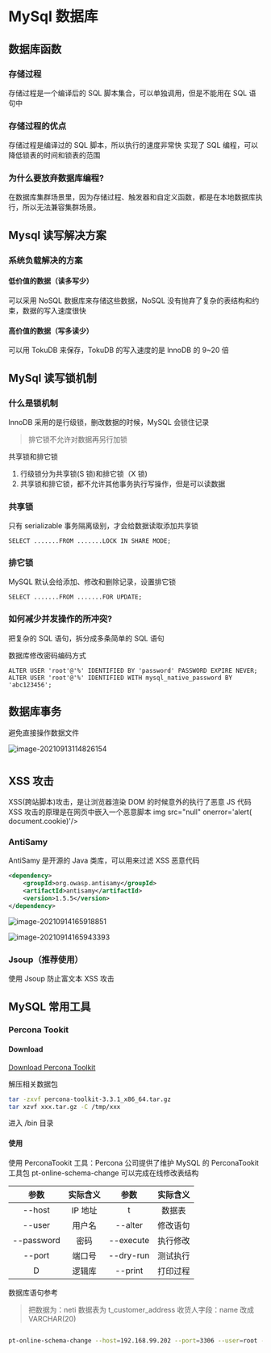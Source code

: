 # MySql 数据库

## 数据库函数

### 存储过程

存储过程是一个编译后的 SQL 脚本集合，可以单独调用，但是不能用在 SQL 语句中

### 存储过程的优点

存储过程是编译过的 SQL 脚本，所以执行的速度非常快
实现了 SQL 编程，可以降低锁表的时间和锁表的范围

### 为什么要放弃数据库编程?

在数据库集群场景里，因为存储过程、触发器和自定义函数，都是在本地数据库执行，所以无法兼容集群场景。

## Mysql 读写解决方案

### 系统负载解决的方案

#### 低价值的数据（读多写少）

可以采用 NoSQL 数据库来存储这些数据，NoSQL 没有抛弃了复杂的表结构和约束，数据的写入速度很快

#### 高价值的数据（写多读少）

可以用 TokuDB 来保存，TokuDB 的写入速度的是 lnnoDB 的 9~20 倍

## MySql 读写锁机制

### 什么是锁机制

lnnoDB 采用的是行级锁，删改数据的时候，MySQL 会锁住记录

> 排它锁不允许对数据再另行加锁

共享锁和排它锁

1. 行级锁分为共享锁(S 锁)和排它锁（X 锁)
2. 共享锁和排它锁，都不允许其他事务执行写操作，但是可以读数据

### 共享锁

只有 serializable 事务隔离级别，才会给数据读取添加共享锁

```mysql
SELECT .......FROM .......LOCK IN SHARE MODE;
```

### 排它锁

MySQL 默认会给添加、修改和删除记录，设置排它锁

```mysql
SELECT .......FROM .......FOR UPDATE;
```

### 如何减少并发操作的所冲突?

把复杂的 SQL 语句，拆分成多条简单的 SQL 语句

数据库修改密码编码方式

```mysql
ALTER USER 'root'@'%' IDENTIFIED BY 'password' PASSWORD EXPIRE NEVER;
ALTER USER 'root'@'%' IDENTIFIED WITH mysql_native_password BY 'abc123456';
```

## 数据库事务

避免直接操作数据文件

![image-20210913114826154](https://cdn.jsdelivr.net/gh/moomhub/notes_images01/images/image-20210913114826154.png)

#

## XSS 攻击

XSS(跨站脚本)攻击，是让浏览器渲染 DOM 的时候意外的执行了恶意 JS 代码
XSS 攻击的原理是在网页中嵌入一个恶意脚本
img src="null" onerror='alert( document.cookie)'/>

### AntiSamy

AntiSamy 是开源的 Java 类库，可以用来过滤 XSS 恶意代码

```xml
<dependency>
	<groupId>org.owasp.antisamy</groupId>
    <artifactId>antisamy</artifactId>
	<version>1.5.5</version>
</dependency>
```

![image-20210914165918851](https://cdn.jsdelivr.net/gh/moomhub/notes_images01/images/image-20210914165918851.png)

![image-20210914165943393](https://cdn.jsdelivr.net/gh/moomhub/notes_images01/images/image-20210914165943393.png)

### Jsoup（推荐使用）

使用 Jsoup 防止富文本 XSS 攻击

## MySQL 常用工具

### Percona Tookit

#### Download

[Download Percona Toolkit](https://www.percona.com/downloads/percona-toolkit/LATEST/)

解压相关数据包

```bash
tar -zxvf percona-toolkit-3.3.1_x86_64.tar.gz
tar xzvf xxx.tar.gz -C /tmp/xxx
```

进入 /bin 目录

#### 使用

使用 PerconaTookit 工具：Percona 公司提供了维护 MySQL 的 PerconaTookit 工具包
pt-online-schema-change 可以完成在线修改表结构

|    参数    | 实际含义 |   参数    | 实际含义 |
| :--------: | :------: | :-------: | :------: |
|   --host   | IP 地址  |     t     |  数据表  |
|   --user   |  用户名  |  --alter  | 修改语句 |
| --password |   密码   | --execute | 执行修改 |
|   --port   |  端口号  | --dry-run | 测试执行 |
|     D      |  逻辑库  |  --print  | 打印过程 |

数据库语句参考

> 把数据为：neti 数据表为 t_customer_address 收货人字段：name 改成 VARCHAR(20)

```bash

pt-online-schema-change --host=192.168.99.202 --port=3306 --user=root --password=abc123456 --alter "MODIFY name VARCHAR(20) NOT NULL COMMENT '收货人" D=neti, t=t_customer_address --print --execute
```
